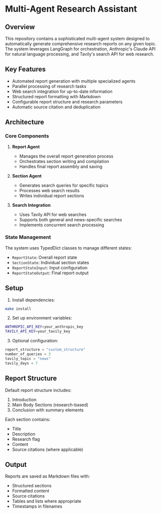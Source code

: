 # Multi-Agent Research Assistant

## Overview
This repository contains a sophisticated multi-agent system designed to automatically generate comprehensive research reports on any given topic.
The system leverages LangGraph for orchestration, Anthropic's Claude API for natural language processing, and Tavily's search API for web research.

## Key Features
- Automated report generation with multiple specialized agents
- Parallel processing of research tasks
- Web search integration for up-to-date information
- Structured report formatting with Markdown
- Configurable report structure and research parameters
- Automatic source citation and deduplication

## Architecture

### Core Components

1. **Report Agent**
   - Manages the overall report generation process
   - Orchestrates section writing and compilation
   - Handles final report assembly and saving

2. **Section Agent**
   - Generates search queries for specific topics
   - Processes web search results
   - Writes individual report sections

3. **Search Integration**
   - Uses Tavily API for web searches
   - Supports both general and news-specific searches
   - Implements concurrent search processing

### State Management

The system uses TypedDict classes to manage different states:
- `ReportState`: Overall report state
- `SectionState`: Individual section states
- `ReportStateInput`: Input configuration
- `ReportStateOutput`: Final report output

## Setup

1. Install dependencies:
```bash
make install
```

2. Set up environment variables:
```bash
ANTHROPIC_API_KEY=your_anthropic_key
TAVILY_API_KEY=your_tavily_key
```

3. Optional configuration:
```python
report_structure = "custom_structure"
number_of_queries = 3
tavily_topic = "news"
tavily_days = 7
```

## Report Structure

Default report structure includes:
1. Introduction
2. Main Body Sections (research-based)
3. Conclusion with summary elements

Each section contains:
- Title
- Description
- Research flag
- Content
- Source citations (where applicable)

## Output

Reports are saved as Markdown files with:
- Structured sections
- Formatted content
- Source citations
- Tables and lists where appropriate
- Timestamps in filenames
